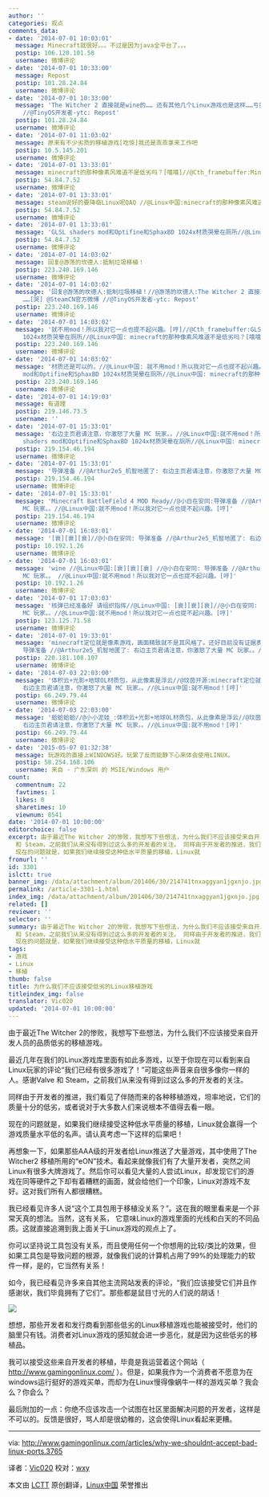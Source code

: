 ```yaml
---
author: ''
categories: 观点
comments_data:
- date: '2014-07-01 10:03:01'
  message: Minecraft就很好。。。不过是因为java全平台了。。。
  postip: 106.120.101.58
  username: 微博评论
- date: '2014-07-01 10:33:00'
  message: Repost
  postip: 101.28.24.84
  username: 微博评论
- date: '2014-07-01 10:33:00'
  message: 'The Witcher 2 直接就是wine的…… 还有其他几个Linux游戏也是这样……亏我还在Steam上入了正 ……[哭] @SteamCN官方微博
    //@TinyOS开发者-ytc: Repost'
  postip: 101.28.24.84
  username: 微博评论
- date: '2014-07-01 11:03:02'
  message: 原来有不少劣质的移植游戏[吃惊]我还是乖乖拿来工作吧
  postip: 10.5.145.201
  username: 微博评论
- date: '2014-07-01 13:33:01'
  message: minecraft的那种像素风难道不是低劣吗？[嘻嘻]//@Cth_framebuffer:Minecraft就很好。。。不过是因为java全平台了。。。
  postip: 54.84.7.52
  username: 微博评论
- date: '2014-07-01 13:33:01'
  message: steam说好的要降临Linux呢QAQ //@Linux中国:minecraft的那种像素风难道不是低劣吗？[嘻嘻]//@Cth_framebuffer:Minecraft就很好。。。不过是因为java全平台了。。。
  postip: 54.84.7.52
  username: 微博评论
- date: '2014-07-01 13:33:01'
  message: 'GLSL shaders mod和Optifine和SphaxBD 1024x材质哭晕在厕所//@Linux中国: minecraft的那种像素风难道不是低劣吗？[嘻嘻]//@Cth_framebuffer:Minecraft就很好。。。不过是因为java全平台了。。。'
  postip: 54.84.7.52
  username: 微博评论
- date: '2014-07-01 14:03:02'
  message: 回复@游荡的坎德人:抵制垃圾移植！
  postip: 223.240.169.146
  username: 微博评论
- date: '2014-07-01 14:03:02'
  message: '回复@游荡的坎德人:抵制垃圾移植！//@游荡的坎德人:The Witcher 2 直接就是wine的…… 还有其他几个Linux游戏也是这样……亏我还在Steam上入了正
    ……[哭] @SteamCN官方微博 //@TinyOS开发者-ytc: Repost'
  postip: 223.240.169.146
  username: 微博评论
- date: '2014-07-01 14:03:02'
  message: '就不用mod！所以我对它一点也提不起兴趣。[哼]//@Cth_framebuffer:GLSL shaders mod和Optifine和SphaxBD
    1024x材质哭晕在厕所//@Linux中国: minecraft的那种像素风难道不是低劣吗？[嘻嘻]//@Cth_framebuffer:Minecraft就很好。。。不过是因为java全平台了。。。'
  postip: 223.240.169.146
  username: 微博评论
- date: '2014-07-01 14:03:02'
  message: '材质还是可以的，//@Linux中国: 就不用mod！所以我对它一点也提不起兴趣。[哼]//@Cth_framebuffer:GLSL shaders
    mod和Optifine和SphaxBD 1024x材质哭晕在厕所//@Linux中国: minecraft的那种像素风难道不是低劣吗？[嘻嘻]//@Cth_framebuffer:Minecraft就很好。。。不过是因为java全平台了。。。'
  postip: 223.240.169.146
  username: 微博评论
- date: '2014-07-01 14:19:03'
  message: 有道理
  postip: 219.146.73.5
  username: ''
- date: '2014-07-01 15:33:01'
  message: '右边主页君请注意，你激怒了大量 MC 玩家。。//@Linux中国:就不用mod！所以我对它一点也提不起兴趣。[哼]//@Cth_framebuffer:GLSL
    shaders mod和Optifine和SphaxBD 1024x材质哭晕在厕所//@Linux中国: minecraft的那种像素风难道不是低劣吗？[嘻嘻]//@Cth_framebuffer:Minecraft就很好。。。'
  postip: 219.154.46.194
  username: 微博评论
- date: '2014-07-01 15:33:01'
  message: '导弹准备 //@Arthur2e5_机智地匿了: 右边主页君请注意，你激怒了大量 MC 玩家。。//@Linux中国:就不用mod！所以我对它一点也提不起兴趣。[哼]'
  postip: 219.154.46.194
  username: 微博评论
- date: '2014-07-01 15:33:01'
  message: 'Minecraft BattleField 4 MOD Ready//@小白在安同:导弹准备 //@Arthur2e5_机智地匿了: 右边主页君请注意，你激怒了大量
    MC 玩家。。//@Linux中国:就不用mod！所以我对它一点也提不起兴趣。[哼]'
  postip: 219.154.46.194
  username: 微博评论
- date: '2014-07-01 16:03:01'
  message: '[衰][衰][衰]//@小白在安同: 导弹准备 //@Arthur2e5_机智地匿了: 右边主页君请注意，你激怒了大量 MC 玩家。。//@Linux中国:就不用mod！所以我对它一点也提不起兴趣。[哼]'
  postip: 10.192.1.26
  username: 微博评论
- date: '2014-07-01 16:03:01'
  message: 'wine //@Linux中国:[衰][衰][衰] //@小白在安同: 导弹准备 //@Arthur2e5_机智地匿了: 右边主页君请注意，你激怒了大量
    MC 玩家。。 //@Linux中国:就不用mod！所以我对它一点也提不起兴趣。[哼]'
  postip: 10.192.1.26
  username: 微博评论
- date: '2014-07-01 17:03:03'
  message: '核弹已经准备好 请组织指挥//@Linux中国: [衰][衰][衰]//@小白在安同: 导弹准备 //@Arthur2e5_机智地匿了: 右边主页君请注意，你激怒了大量
    MC 玩家。。//@Linux中国:就不用mod！所以我对它一点也提不起兴趣。[哼]'
  postip: 123.125.71.58
  username: 微博评论
- date: '2014-07-01 19:33:01'
  message: 'minecraft定位就是像素游戏，画面精致就不是其风格了。还好目前没有证据表明mc在Linux下效率不高。//@Linux中国:[衰][衰][衰]//@小白在安同:
    导弹准备 //@Arthur2e5_机智地匿了: 右边主页君请注意，你激怒了大量 MC 玩家。。//@Linux中国:就不用mod！所以我对它一点也提不起兴趣。[哼]'
  postip: 220.181.108.107
  username: 微博评论
- date: '2014-07-03 22:03:00'
  message: '体积云+光影+地球OL材质包，从此像素是浮云//@玟茵开源:minecraft定位就是像素游戏，画面精致就不是其风格了。还好目前没有证据表明mc在Linux下效率不高。//@Linux中国:[衰][衰][衰]//@Arthur2e5_机智地匿了:
    右边主页君请注意，你激怒了大量 MC 玩家。。//@Linux中国:就不用mod！[哼]'
  postip: 66.249.79.44
  username: 微博评论
- date: '2014-07-03 22:03:00'
  message: '蛤蛤蛤蛤//@小小泥娃_:体积云+光影+地球OL材质包，从此像素是浮云//@玟茵开源:minecraft定位就是像素游戏，画面精致就不是其风格了。//@Linux中国:[衰][衰][衰]//@Arthur2e5_机智地匿了:
    右边主页君请注意，你激怒了大量 MC 玩家。。//@Linux中国:就不用mod！[哼]'
  postip: 66.249.79.44
  username: 微博评论
- date: '2015-05-07 01:32:38'
  message: 玩游戏的直接上WINDOWS好。玩累了反而能静下心来体会使用LINUX。
  postip: 58.254.168.106
  username: 来自 - 广东深圳 的 MSIE/Windows 用户
count:
  commentnum: 22
  favtimes: 1
  likes: 0
  sharetimes: 10
  viewnum: 8541
date: '2014-07-01 10:00:00'
editorchoice: false
excerpt: 由于最近The Witcher 2的惨败，我想写下些想法，为什么我们不应该接受来自开发人员的品质低劣的移植游戏。 最近几年在我们的Linux游戏库里面有如此多游戏，以至于你现在可以看到来自Linux玩家的评论我们已经有很多游戏了！可能这些声音来自很多像你一样的人。感谢Valve
  和 Steam，之前我们从来没有得到过这么多的开发者的关注。 同样由于开发者的推进，我们看见了伴随而来的各种移植游戏，坦率地说，它们的质量十分的低劣，或者说对于大多数人们来说根本不值得去看一眼。
  现在的问题就是，如果我们继续接受这种低水平质量的移植，Linux就
fromurl: ''
id: 3301
islctt: true
banner_img: /data/attachment/album/201406/30/214741tnxaggyan1jgxnjo.jpg
permalink: /article-3301-1.html
index_img: /data/attachment/album/201406/30/214741tnxaggyan1jgxnjo.jpg.thumb.jpg
related: []
reviewer: ''
selector: ''
summary: 由于最近The Witcher 2的惨败，我想写下些想法，为什么我们不应该接受来自开发人员的品质低劣的移植游戏。 最近几年在我们的Linux游戏库里面有如此多游戏，以至于你现在可以看到来自Linux玩家的评论我们已经有很多游戏了！可能这些声音来自很多像你一样的人。感谢Valve
  和 Steam，之前我们从来没有得到过这么多的开发者的关注。 同样由于开发者的推进，我们看见了伴随而来的各种移植游戏，坦率地说，它们的质量十分的低劣，或者说对于大多数人们来说根本不值得去看一眼。
  现在的问题就是，如果我们继续接受这种低水平质量的移植，Linux就
tags:
- 游戏
- Linux
- 移植
thumb: false
title: 为什么我们不应该接受低劣的Linux移植游戏
titleindex_img: false
translator: Vic020
updated: '2014-07-01 10:00:00'
---
```


由于最近The Witcher 2的惨败，我想写下些想法，为什么我们不应该接受来自开发人员的品质低劣的移植游戏。


最近几年在我们的Linux游戏库里面有如此多游戏，以至于你现在可以看到来自Linux玩家的评论“我们已经有很多游戏了！”可能这些声音来自很多像你一样的人。感谢Valve 和 Steam，之前我们从来没有得到过这么多的开发者的关注。


同样由于开发者的推进，我们看见了伴随而来的各种移植游戏，坦率地说，它们的质量十分的低劣，或者说对于大多数人们来说根本不值得去看一眼。


现在的问题就是，如果我们继续接受这种低水平质量的移植，Linux就会赢得一个游戏质量水平低的名声。请认真考虑一下这样的后果吧！


再想象一下，如果那些AAA级的开发者给Linux推送了大量游戏，其中使用了The Witcher2 移植所用的“eON”技术。看起来就像我们有了大量开发者，突然之间Linux有很多大牌游戏了。然后你可以看见大量的人尝试Linux，却发现它们的游戏在同等硬件之下却有着糟糕的画面，就会给他们一个印象，Linux对游戏不友好。这对我们所有人都很糟糕。


我已经看见许多人说“这个工具包用于移植没关系？”。这在我的眼里看来是一个非常天真的想法。当然，这有关系， 它意味Linux的游戏里面的光线和白天的不同品质。这就直接追溯到我上面关于Linux游戏的观点上了。


你可以坚持说工具包没有关系，而且使用任何一个你想用的比较/类比的效果，但如果工具包是导致问题的根源，就像我们说的计算机占用了99%的处理能力的软件一样，是的，它当然有关系！


如今，我已经看见许多来自其他主流网站发表的评论，“我们应该接受它们并且作感谢状，我们毕竟拥有了它们”。那些都是鼠目寸光的人们说的胡话！


![](/data/attachment/album/201406/30/214741tnxaggyan1jgxnjo.jpg)


想想，那些开发者和发行商看到那些低劣的Linux移植游戏也能被接受时，他们的脑里只有钱。消费者对Linux游戏的感知就会进一步恶化，就是因为这些低劣的移植品。


我可以接受这些来自开发者的移植，毕竟是我运营着这个网站（ <http://www.gamingonlinux.com/> ）。但是，如果我作为一个消费者不愿意为在windows运行挺好的游戏买单，而却为在Linux慢得像蜗牛一样的游戏买单？我会么？你会么？


最后附加的一点：你绝不应该攻击一个试图在社区里面解决问题的开发者，这样是不可以的。反馈是很好，骂人却是很幼稚的，这会使得Linux看起来更糟。




---


via: <http://www.gamingonlinux.com/articles/why-we-shouldnt-accept-bad-linux-ports.3765>


译者：[Vic020](http://www.vicyu.net) 校对：[wxy](https://github.com/wxy)


本文由 [LCTT](https://github.com/LCTT/TranslateProject) 原创翻译，[Linux中国](http://linux.cn/) 荣誉推出